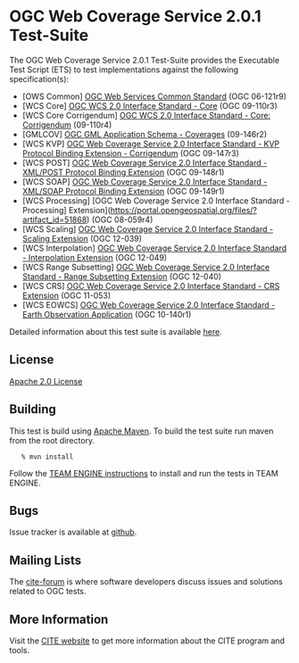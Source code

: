 # OGC Web Coverage Service 2.0.1 Test-Suite

The OGC Web Coverage Service 2.0.1 Test-Suite provides the Executable Test Script (ETS) to test implementations against the following specification(s):

  * [OWS Common] [OGC Web Services Common Standard](https://portal.opengeospatial.org/files/?artifact_id=38867) (OGC 06-121r9)
  * [WCS Core] [OGC WCS 2.0 Interface Standard - Core](https://portal.opengeospatial.org/files/?artifact_id=41437) (OGC 09-110r3)
  * [WCS Core Corrigendum] [OGC WCS 2.0 Interface Standard - Core: Corrigendum](https://portal.opengeospatial.org/files/?artifact_id=48428) (09-110r4)
  * [GMLCOV] [OGC GML Application Schema - Coverages](https://portal.opengeospatial.org/files/?artifact_id=48553) (09-146r2)
  * [WCS KVP] [OGC Web Coverage Service 2.0 Interface Standard - KVP Protocol Binding Extension - Corrigendum](https://portal.opengeospatial.org/files/?artifact_id=50140) (OGC 09-147r3)
  * [WCS POST] [OGC Web Coverage Service 2.0 Interface Standard - XML/POST Protocol Binding Extension](https://portal.opengeospatial.org/files/?artifact_id=41440) (OGC 09-148r1)
  * [WCS SOAP] [OGC Web Coverage Service 2.0 Interface Standard - XML/SOAP Protocol Binding Extension](https://portal.opengeospatial.org/files/?artifact_id=41441) (OGC 09-149r1)
  * [WCS Processing] [OGC Web Coverage Service 2.0 Interface Standard - Processing] Extension](https://portal.opengeospatial.org/files/?artifact_id=51868) (OGC 08-059r4)
  * [WCS Scaling] [OGC Web Coverage Service 2.0 Interface Standard - Scaling Extension](https://portal.opengeospatial.org/files/12-039) (OGC 12-039)
  * [WCS Interpolation] [OGC Web Coverage Service 2.0 Interface Standard - Interpolation Extension](https://portal.opengeospatial.org/files/12-049) (OGC 12-049)
  * [WCS Range Subsetting] [OGC Web Coverage Service 2.0 Interface Standard - Range Subsetting Extension](https://portal.opengeospatial.org/files/12-040) (OGC 12-040)
  * [WCS CRS] [OGC Web Coverage Service 2.0 Interface Standard - CRS Extension](https://portal.opengeospatial.org/files/11-053) (OGC 11-053)
  * [WCS EOWCS] [OGC Web Coverage Service 2.0 Interface Standard - Earth Observation Application](https://portal.opengeospatial.org/files/42722) (OGC 10-140r1)



Detailed information about this test suite is available [here](http://opengeospatial.github.io/ets-wcs20/).

## License

[Apache 2.0 License](LICENSE.md)

## Building

This test is build using [Apache Maven](http://maven.apache.org/). To 
build the test suite run maven from the root directory.
```
   % mvn install
```   

Follow the [TEAM ENGINE instructions](http://opengeospatial.github.io/teamengine/installation.html) to install and run the tests in TEAM ENGINE.   
     

## Bugs

Issue tracker is available at [github](https://github.com/opengeospatial/ets-wcs20/issues).

## Mailing Lists

The [cite-forum](http://cite.opengeospatial.org/forum) is where software developers discuss issues and solutions related to OGC tests. 

## More Information

Visit the [CITE website](http://cite.opengeospatial.org/) to get more information about the CITE program and tools.

